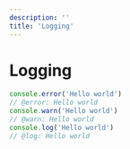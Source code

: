 ```yaml
---
description: ''
title: 'Logging'
---
```


# Logging

```ts twoslash
console.error('Hello world')
// @error: Hello world
console.warn('Hello world')
// @warn: Hello world
console.log('Hello world')
// @log: Hello world
```
